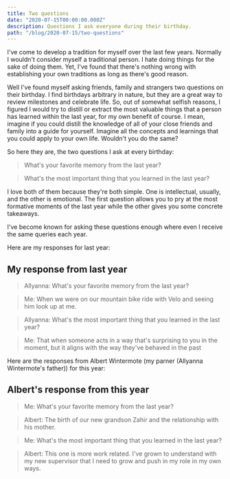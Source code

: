 ```yaml
---
title: Two questions
date: "2020-07-15T00:00:00.000Z"
description: Questions I ask everyone during their birthday.
path: "/blog/2020-07-15/two-questions"
---
```


I've come to develop a tradition for myself over the last few years. Normally I wouldn't consider myself a traditional
person. I hate doing things for the sake of doing them. Yet, I've found that there's nothing wrong with establishing
your own traditions as long as there's good reason.

Well I've found myself asking friends, family and strangers two questions on their birthday. I find birthdays arbitrary
in nature, but they are a great way to review milestones and celebrate life. So, out of somewhat selfish reasons, I
figured I would try to distill or extract the most valuable things that a person has learned within the last year, for
my own benefit of course. I mean, imagine if you could distill the knowledge of all of your close friends and family
into a guide for yourself. Imagine all the concepts and learnings that you could apply to your own life. Wouldn't you do
the same?

So here they are, the two questions I ask at every birthday:

> What's your favorite memory from the last year?

> What's the most important thing that you learned in the last year?

I love both of them because they're both simple. One is intellectual, usually, and the other is emotional. The first
question allows you to pry at the most formative moments of the last year while the other gives you some concrete
takeaways.

I've become known for asking these questions enough where even I receive the same queries each year.

Here are my responses for last year:

## My response from last year

> Allyanna: What's your favorite memory from the last year?

> Me: When we were on our mountain bike ride with Velo and seeing him look up at me.

> Allyanna: What's the most important thing that you learned in the last year?

> Me: That when someone acts in a way that's surprising to you in the moment, but it aligns with the way they've behaved
> in the past

Here are the responses from Albert Wintermote (my parner (Allyanna Wintermote's father)) for this year:

## Albert's response from this year

> Me: What's your favorite memory from the last year?

> Albert: The birth of our new grandson Zahir and the relationship with his mother.

> Me: What's the most important thing that you learned in the last year?

> Albert: This one is more work related. I've grown to understand with my new supervisor that I need to grow and push
> in my role in my own ways.
